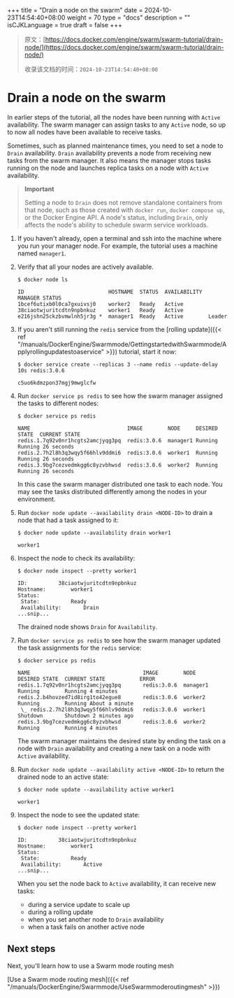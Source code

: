 +++
title = "Drain a node on the swarm"
date = 2024-10-23T14:54:40+08:00
weight = 70
type = "docs"
description = ""
isCJKLanguage = true
draft = false
+++

> 原文：[https://docs.docker.com/engine/swarm/swarm-tutorial/drain-node/](https://docs.docker.com/engine/swarm/swarm-tutorial/drain-node/)
>
> 收录该文档的时间：`2024-10-23T14:54:40+08:00`

# Drain a node on the swarm

In earlier steps of the tutorial, all the nodes have been running with `Active` availability. The swarm manager can assign tasks to any `Active` node, so up to now all nodes have been available to receive tasks.

Sometimes, such as planned maintenance times, you need to set a node to `Drain` availability. `Drain` availability prevents a node from receiving new tasks from the swarm manager. It also means the manager stops tasks running on the node and launches replica tasks on a node with `Active` availability.

> **Important**
>
> 
>
> Setting a node to `Drain` does not remove standalone containers from that node, such as those created with `docker run`, `docker compose up`, or the Docker Engine API. A node's status, including `Drain`, only affects the node's ability to schedule swarm service workloads.

1. If you haven't already, open a terminal and ssh into the machine where you run your manager node. For example, the tutorial uses a machine named `manager1`.

2. Verify that all your nodes are actively available.

   

   ```console
   $ docker node ls
   
   ID                           HOSTNAME  STATUS  AVAILABILITY  MANAGER STATUS
   1bcef6utixb0l0ca7gxuivsj0    worker2   Ready   Active
   38ciaotwjuritcdtn9npbnkuz    worker1   Ready   Active
   e216jshn25ckzbvmwlnh5jr3g *  manager1  Ready   Active        Leader
   ```

3. If you aren't still running the `redis` service from the [rolling update]({{< ref "/manuals/DockerEngine/Swarmmode/GettingstartedwithSwarmmode/Applyrollingupdatestoaservice" >}}) tutorial, start it now:

   

   ```console
   $ docker service create --replicas 3 --name redis --update-delay 10s redis:3.0.6
   
   c5uo6kdmzpon37mgj9mwglcfw
   ```

4. Run `docker service ps redis` to see how the swarm manager assigned the tasks to different nodes:

   

   ```console
   $ docker service ps redis
   
   NAME                               IMAGE        NODE     DESIRED STATE  CURRENT STATE
   redis.1.7q92v0nr1hcgts2amcjyqg3pq  redis:3.0.6  manager1 Running        Running 26 seconds
   redis.2.7h2l8h3q3wqy5f66hlv9ddmi6  redis:3.0.6  worker1  Running        Running 26 seconds
   redis.3.9bg7cezvedmkgg6c8yzvbhwsd  redis:3.0.6  worker2  Running        Running 26 seconds
   ```

   In this case the swarm manager distributed one task to each node. You may see the tasks distributed differently among the nodes in your environment.

5. Run `docker node update --availability drain <NODE-ID>` to drain a node that had a task assigned to it:

   

   ```console
   $ docker node update --availability drain worker1
   
   worker1
   ```

6. Inspect the node to check its availability:

   

   ```console
   $ docker node inspect --pretty worker1
   
   ID:			38ciaotwjuritcdtn9npbnkuz
   Hostname:		worker1
   Status:
    State:			Ready
    Availability:		Drain
   ...snip...
   ```

   The drained node shows `Drain` for `Availability`.

7. Run `docker service ps redis` to see how the swarm manager updated the task assignments for the `redis` service:

   

   ```console
   $ docker service ps redis
   
   NAME                                    IMAGE        NODE      DESIRED STATE  CURRENT STATE           ERROR
   redis.1.7q92v0nr1hcgts2amcjyqg3pq       redis:3.0.6  manager1  Running        Running 4 minutes
   redis.2.b4hovzed7id8irg1to42egue8       redis:3.0.6  worker2   Running        Running About a minute
    \_ redis.2.7h2l8h3q3wqy5f66hlv9ddmi6   redis:3.0.6  worker1   Shutdown       Shutdown 2 minutes ago
   redis.3.9bg7cezvedmkgg6c8yzvbhwsd       redis:3.0.6  worker2   Running        Running 4 minutes
   ```

   The swarm manager maintains the desired state by ending the task on a node with `Drain` availability and creating a new task on a node with `Active` availability.

8. Run `docker node update --availability active <NODE-ID>` to return the drained node to an active state:

   

   ```console
   $ docker node update --availability active worker1
   
   worker1
   ```

9. Inspect the node to see the updated state:

   

   ```console
   $ docker node inspect --pretty worker1
   
   ID:			38ciaotwjuritcdtn9npbnkuz
   Hostname:		worker1
   Status:
    State:			Ready
    Availability:		Active
   ...snip...
   ```

   When you set the node back to `Active` availability, it can receive new tasks:

   - during a service update to scale up
   - during a rolling update
   - when you set another node to `Drain` availability
   - when a task fails on another active node

## Next steps

Next, you'll learn how to use a Swarm mode routing mesh

[Use a Swarm mode routing mesh]({{< ref "/manuals/DockerEngine/Swarmmode/UseSwarmmoderoutingmesh" >}})
